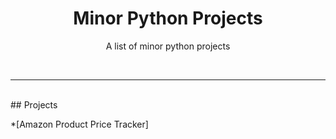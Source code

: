 <div align="center">
  <h1>Minor Python Projects</h1>
  <p>A list of minor python projects</p>
</div>
<br />

---

<br />
## Projects

*[Amazon Product Price Tracker]

